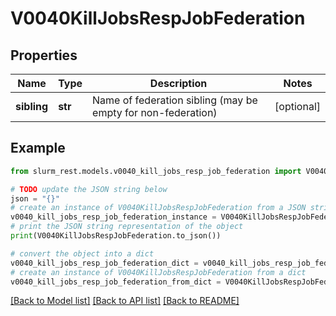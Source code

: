 # V0040KillJobsRespJobFederation


## Properties

Name | Type | Description | Notes
------------ | ------------- | ------------- | -------------
**sibling** | **str** | Name of federation sibling (may be empty for non-federation) | [optional] 

## Example

```python
from slurm_rest.models.v0040_kill_jobs_resp_job_federation import V0040KillJobsRespJobFederation

# TODO update the JSON string below
json = "{}"
# create an instance of V0040KillJobsRespJobFederation from a JSON string
v0040_kill_jobs_resp_job_federation_instance = V0040KillJobsRespJobFederation.from_json(json)
# print the JSON string representation of the object
print(V0040KillJobsRespJobFederation.to_json())

# convert the object into a dict
v0040_kill_jobs_resp_job_federation_dict = v0040_kill_jobs_resp_job_federation_instance.to_dict()
# create an instance of V0040KillJobsRespJobFederation from a dict
v0040_kill_jobs_resp_job_federation_from_dict = V0040KillJobsRespJobFederation.from_dict(v0040_kill_jobs_resp_job_federation_dict)
```
[[Back to Model list]](../README.md#documentation-for-models) [[Back to API list]](../README.md#documentation-for-api-endpoints) [[Back to README]](../README.md)


